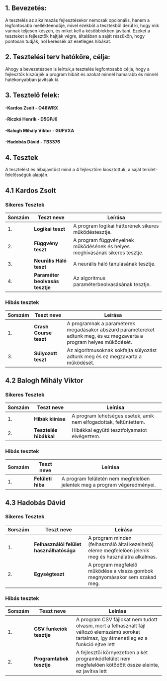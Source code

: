 ## 1. Bevezetés:
A tesztelés az alkalmazás fejlesztésekor nemcsak opcionális, hanem a legfontosabb mellékteendője, mivel ezekből a tesztekből derül ki, hogy mik vannak teljesen készen, és miket kell a későbbiekben javítani. Ezeket a teszteket a fejlesztők hajtják végre, általában a saját részükön, hogy pontosan tudják, hol keressék az esetleges hibákat.

## 2. Tesztelési terv hatóköre, célja:
Ahogy a bevezetésben is leírtuk,a tesztelés legfontosabb célja, hogy a fejlesztők kiszűrjék a program hibáit és azokat minnél hamarabb és minnél hatékonyabban javítsák ki.

## 3. Tesztelő felek: 
#### -Kardos Zsolt - O48WRX 
#### -Riczkó Henrik - D5GPJ6
#### -Balogh Mihály Viktor - GUFVXA
#### -Hadobás Dávid - TB3376

## 4. Tesztek
A tesztelést és hibajavítűst mind a 4 fejlesztőre kiosztottuk, a saját terület-felelősségük alapján.

## 4.1 Kardos Zsolt

### Sikeres Tesztek

| Sorszám | Teszt neve | Leírása |
|---|---|---|
| 1. | **Logikai teszt** | A program logikai hátterének sikeres működéstesztje. |
| 2. | **Függvény teszt** | A program függvényeinek működésének és helyes meghívásának sikeres tesztje. |
| 3. | **Neurális Háló teszt** | A neurális háló tanulásának tesztje. |
| 4. | **Paraméter beolvasás tesztje** | Az algoritmus paraméterbeolvasásának tesztje. |

### Hibás tesztek

| Sorszám | Teszt neve | Leírása |
|---|---|---|
| 1. | **Crash Course teszt** | A programnak a paraméterek megadásakor abszurd paramétereket adtunk meg, és ez megzavarta a program helyes működését. |
| 3. | **Súlyozott teszt** | Az algoritmusoknak sokfajta súlyozást adtunk meg és ez megzavarta a működését. |

## 4.2 Balogh Mihály Viktor

### Sikeres Tesztek

| Sorszám | Teszt neve | Leírása |
|---|---|---|
| 1. | **Hibák kiirása** | A program lehetséges esetek, amik nem elfogadottak, feltüntettem. |
| 2. | **Tesztelés hibákkal** | Hibákkal együtti tesztfolyamatot elvégeztem. |

### Hibás tesztek

| Sorszám | Teszt neve | Leírása |
|---|---|---|
| 1. | **Felületi hiba** | A program felületén nem megfelelően jelentek meg a program végeredményei. |

## 4.3 Hadobás Dávid

### Sikeres Tesztek

| Sorszám | Teszt neve | Leírása |
|---|---|---|
| 1. | **Felhasználói felület használhatósága** | A program minden (felhasználó által kezelhető) eleme megfelelően jelenik meg és használatra alkalmas. |
| 2. | **Egységteszt** | A program megfelelő működése a vissza gombok megnyomásakor sem szakad meg. |

### Hibás tesztek

| Sorszám | Teszt neve | Leírása |
|---|---|---|
| 1. | **CSV funkciók tesztje** | A program CSV fájlokat nem tudott olvasni, mert a felhasznált fájl változó elemszámú sorokat tartalmaz, így átmenetileg ez a funkció ejtve lett |
| 2. | **Programtabok tesztje** | A fejlesztői környezetben a két programkódfelület nem megfelelően kötődött össze eleinte, ez javítva lett |

